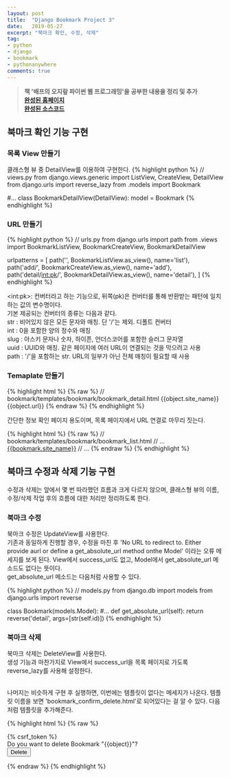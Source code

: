 ```yaml
---
layout: post
title:  "Django Bookmark Project 3"
date:   2019-05-27
excerpt: "북마크 확인, 수정, 삭제"
tag:
- python
- django
- bookmark
- pythonanywhere
comments: true
---
```


> **책 '배프의 오지랖 파이썬 웹 프로그래밍'을 공부한 내용을 정리 및 추가**<br>
> **<a href="http://glowingedge.pythonanywhere.com/bookmark/">완성된 홈페이지</a>**<br>
> **<a href="https://github.com/glowingEdge/bookmark">완성된 소스코드</a>**

## 북마크 확인 기능 구현

### 목록 View 만들기

클래스형 뷰 중 DetailView를 이용하여 구현한다.
{% highlight python %}
// views.py
from django.views.generic import ListView, CreateView, DetailView
from django.urls import reverse_lazy
from .models import Bookmark

#...
class BookmarkDetailView(DetailView):
    model = Bookmark
{% endhighlight %}

### URL 만들기

{% highlight python %}
// urls.py
from django.urls import path
from .views import BookmarkListView, BookmarkCreateView, BookmarkDetailView

urlpatterns = [
    path('', BookmarkListView.as_view(), name='list'),
    path('add/', BookmarkCreateView.as_view(), name='add'),
    path('detail/<int:pk>/', BookmarkDetailView.as_view(), name='detail'),
]
{% endhighlight %}

&lt;int:pk&gt;: 컨버터라고 하는 기능으로, 뒤쪽(pk)은 컨버터를 통해 반환받는 패턴에 일치하는 값의 변수명이다.<br>
기본 제공되는 컨버터의 종류는 다음과 같다.<br>
str : 비어있지 않은 모든 문자와 매칭. 단 '/'는 제외. 디폴트 컨버터<br>
int : 0을 포함한 양의 정수와 매칭<br>
slug : 아스키 문자나 숫자, 하이픈, 언더스코어를 포함한 슬러그 문자열<br>
uuid : UUID와 매칭. 같은 페이지에 여러 URL이 연결되는 것을 막으려고 사용<br>
path : '/'을 포함하는 str. URL의 일부가 아닌 전체 매칭이 필요할 때 사용


### Temaplate 만들기

{% highlight html %}
{% raw %}
// bookmark/templates/bookmark/bookmark_detail.html
    {{object.site_name}}<br/>
    {{object.url}}
{% endraw %}
{% endhighlight %}

간단한 정보 확인 페이지 용도이며, 목록 페이지에서 URL 연결로 마무리 짓는다.

{% highlight html %}
{% raw %}
// bookmark/templates/bookmark/bookmark_list.html
// ...
    <td><a href="{% url 'detail' pk=bookmark.id %}">{{bookmark.site_name}}</a></td>
// ...
{% endraw %}
{% endhighlight %}

## 북마크 수정과 삭제 기능 구현

수정과 삭제는 앞에서 몇 번 따라했던 흐름과 크게 다르지 않으며, 클래스형 뷰의 이름, 수정/삭제 작업 후의 흐름에 대한 처리만 정리하도록 한다.

### 북마크 수정

북마크 수정은 UpdateView를 사용한다.<br>
기존과 동일하게 진행할 경우, 수정을 마친 후 'No URL to redirect to. Either provide aurl or define a get_absolute_url method onthe Model' 이라는 오류 메세지를 보게 된다. View에서 success_url도 없고, Model에서 get_absolute_url 메소드도 없다는 뜻이다.<br>
get_absolute_url 메소드는 다음처럼 사용할 수 있다.

{% highlight python %}
// models.py
from django.db import models
from django.urls import reverse

class Bookmark(models.Model):
    #...
    def get_absolute_url(self):
        return reverse('detail', args=[str(self.id)])
{% endhighlight %}

### 북마크 삭제

북마크 삭제는 DeleteView를 사용한다.<br>
생성 기능과 마찬가지로 View에서 success_url을 목록 페이지로 가도록 reverse_lazy를 사용해 설정한다.<br><br>

나머지는 비슷하게 구현 후 실행하면, 이번에는 템플릿이 없다는 메세지가 나온다. 템플릿 이름을 보면 'bookmark_confirm_delete.html'로 되어있다는 걸 알 수 있다. 다음처럼 템플릿을 추가해준다.

{% highlight html %}
{% raw %}
    <form action="" method="post">
        {% csrf_token %}
        <div class="alert alert-danger">Do you want to delete Bookmark "{{object}}"?</div>
        <input type="submit" value="Delete" class="btn btn-danger">
    </form>
{% endraw %}
{% endhighlight %}
